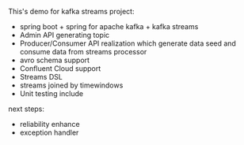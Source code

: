 This's demo for kafka streams project:

- spring boot + spring for apache kafka + kafka streams
- Admin API generating topic
- Producer/Consumer API realization which generate data seed and consume data from streams processor
- avro schema support
- Confluent Cloud support
- Streams DSL
- streams joined by timewindows
- Unit testing include

next steps:
- reliability enhance
- exception handler

